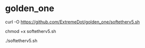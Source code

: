 # golden_one

curl -O https://github.com/ExtremeDot/golden_one/softetherv5.sh

chmod +x softetherv5.sh

./softetherv5.sh
